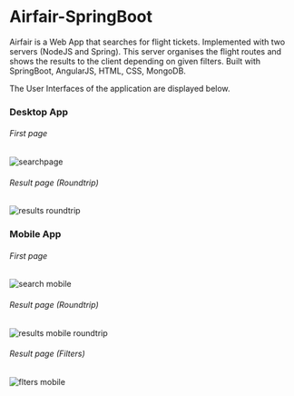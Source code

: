 # Airfair-SpringBoot
Airfair is a Web App that searches for flight tickets.  Implemented with two servers (NodeJS and Spring). This server organises the flight routes and shows the results to the client depending on given filters. Built with SpringBoot, AngularJS, HTML, CSS, MongoDB.


The User Interfaces of the application are displayed below.


### Desktop App

###### First page
![searchpage](https://user-images.githubusercontent.com/30151515/45628522-f1407d00-ba9c-11e8-8edf-53cbcd563520.png)


###### Result page (Roundtrip)
![results roundtrip](https://user-images.githubusercontent.com/30151515/45628563-01585c80-ba9d-11e8-9ca3-2760b7c59613.png)


### Mobile App

###### First page                                                                                                 
![search mobile](https://user-images.githubusercontent.com/30151515/45628462-d0782780-ba9c-11e8-8ff7-0795e86ad7a2.png)


###### Result page (Roundtrip)                                                                              
![results mobile roundtrip](https://user-images.githubusercontent.com/30151515/45628556-ff8e9900-ba9c-11e8-8ebc-56dd6691538b.png)


###### Result page (Filters)                                                                   
![flters mobile](https://user-images.githubusercontent.com/30151515/45628597-103f0f00-ba9d-11e8-8ded-cb56c66f1094.png)
